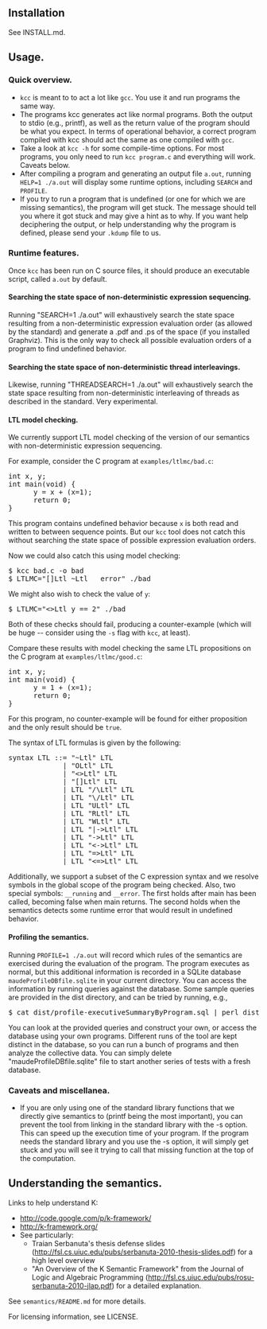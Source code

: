 ## Installation

See INSTALL.md.

## Usage.
      
### Quick overview.
- `kcc` is meant to to act a lot like `gcc`.  You use it and run programs the
  same way.
- The programs kcc generates act like normal programs.  Both the output to
  stdio (e.g., printf), as well as the return value of the program should be
  what you expect.  In terms of operational behavior, a correct program
  compiled with kcc should act the same as one compiled with `gcc`.
- Take a look at `kcc -h` for some compile-time options.  For most programs,
  you only need to run `kcc program.c` and everything will work.  Caveats
  below.
- After compiling a program and generating an output file `a.out`, running
  `HELP=1 ./a.out` will display some runtime options, including `SEARCH` and
  `PROFILE`.
- If you try to run a program that is undefined (or one for which we are
  missing semantics), the program will get stuck. The message should tell you
  where it got stuck and may give a hint as to why. If you want help
  deciphering the output, or help understanding why the program is defined,
  please send your `.kdump` file to us.
      
### Runtime features.

Once `kcc` has been run on C source files, it should produce an executable
script, called `a.out` by default.

#### Searching the state space of non-deterministic expression sequencing.

Running "SEARCH=1 ./a.out" will exhaustively search the state space resulting
from a non-deterministic expression evaluation order (as allowed by the
standard) and generate a .pdf and .ps of the space (if you installed
Graphviz). This is the only way to check all possible evaluation orders of a
program to find undefined behavior.

#### Searching the state space of non-deterministic thread interleavings.

Likewise, running "THREADSEARCH=1 ./a.out" will exhaustively search the state
space resulting from non-deterministic interleaving of threads as described in
the standard. Very experimental.

#### LTL model checking.

We currently support LTL model checking of the version of our semantics
with non-deterministic expression sequencing.

For example, consider the C program at `examples/ltlmc/bad.c`:
<pre>
int x, y;
int main(void) {
      y = x + (x=1);
      return 0;
}
</pre>

This program contains undefined behavior because `x` is both read and written
to between sequence points. But our `kcc` tool does not catch this without
searching the state space of possible expression evaluation orders. 

Now we could also catch this using model checking:
<pre>
$ kcc bad.c -o bad
$ LTLMC="[]Ltl ~Ltl __error" ./bad
</pre>

We might also wish to check the value of `y`:
<pre>
$ LTLMC="<>Ltl y == 2" ./bad
</pre>
Both of these checks should fail, producing a counter-example (which will be
huge -- consider using the `-s` flag with `kcc`, at least).

Compare these results with model checking the same LTL propositions on the C
program at `examples/ltlmc/good.c`:
<pre>
int x, y;
int main(void) {
      y = 1 + (x=1);
      return 0;
}
</pre>
For this program, no counter-example will be found for either proposition and
the only result should be `true`.

The syntax of LTL formulas is given by the following:
<pre>
syntax LTL ::= "~Ltl" LTL
             | "OLtl" LTL
             | "<>Ltl" LTL
             | "[]Ltl" LTL
             | LTL "/\Ltl" LTL
             | LTL "\/Ltl" LTL
             | LTL "ULtl" LTL
             | LTL "RLtl" LTL
             | LTL "WLtl" LTL
             | LTL "|->Ltl" LTL
             | LTL "->Ltl" LTL 
             | LTL "<->Ltl" LTL
             | LTL "=>Ltl" LTL 
             | LTL "<=>Ltl" LTL
</pre>

Additionally, we support a subset of the C expression syntax and we resolve
symbols in the global scope of the program being checked. Also, two special
symbols: `__running` and `__error`. The first holds after main has been called,
becoming false when main returns. The second holds when the semantics detects
some runtime error that would result in undefined behavior.

#### Profiling the semantics.

Running `PROFILE=1 ./a.out` will record which rules of the semantics are
exercised during the evaluation of the program. The program executes as
normal, but this additional information is recorded in a SQLite database
`maudeProfileDBfile.sqlite` in your current directory. You can access the
information by running queries against the database. Some sample queries are
provided in the dist directory, and can be tried by running, e.g., 
<pre>
$ cat dist/profile-executiveSummaryByProgram.sql | perl dist/accessProfiling.pl
</pre>
You can look at the provided queries and construct your own, or access the
database using your own programs.  Different runs of the tool are kept
distinct in the database, so you can run a bunch of programs and then analyze
the collective data. You can simply delete "maudeProfileDBfile.sqlite" file
to start another series of tests with a fresh database.

### Caveats and miscellanea.

- If you are only using one of the standard library functions that we directly
  give semantics to (printf being the most important), you can prevent the tool
  from linking in the standard library with the -s option. This can speed up
  the execution time of your program. If the program needs the standard
  library and you use the -s option, it will simply get stuck and you will see
  it trying to call that missing function at the top of the computation.

## Understanding the semantics.

Links to help understand K:
- http://code.google.com/p/k-framework/
- http://k-framework.org/ 
- See particularly:
    - Traian Serbanuta's thesis defense slides
      (http://fsl.cs.uiuc.edu/pubs/serbanuta-2010-thesis-slides.pdf) for a high
      level overview 
    - "An Overview of the K Semantic Framework" from the Journal of Logic and
      Algebraic Programming
      (http://fsl.cs.uiuc.edu/pubs/rosu-serbanuta-2010-jlap.pdf) for a detailed
      explanation.

See `semantics/README.md` for more details.

For licensing information, see LICENSE.
